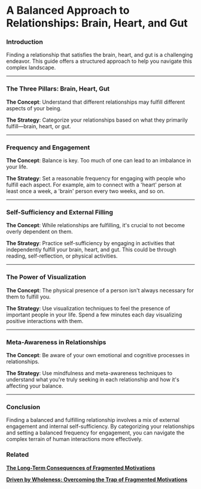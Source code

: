 # A Balanced Approach to Relationships: Brain, Heart, and Gut

### **Introduction**

Finding a relationship that satisfies the brain, heart, and gut is a challenging endeavor. This guide offers a structured approach to help you navigate this complex landscape.

---

### **The Three Pillars: Brain, Heart, Gut**

**The Concept**: Understand that different relationships may fulfill different aspects of your being.

**The Strategy**: Categorize your relationships based on what they primarily fulfill—brain, heart, or gut.

---

### **Frequency and Engagement**

**The Concept**: Balance is key. Too much of one can lead to an imbalance in your life.

**The Strategy**: Set a reasonable frequency for engaging with people who fulfill each aspect. For example, aim to connect with a 'heart' person at least once a week, a 'brain' person every two weeks, and so on.

---

### **Self-Sufficiency and External Filling**

**The Concept**: While relationships are fulfilling, it's crucial to not become overly dependent on them.

**The Strategy**: Practice self-sufficiency by engaging in activities that independently fulfill your brain, heart, and gut. This could be through reading, self-reflection, or physical activities.

---

### **The Power of Visualization**

**The Concept**: The physical presence of a person isn't always necessary for them to fulfill you.

**The Strategy**: Use visualization techniques to feel the presence of important people in your life. Spend a few minutes each day visualizing positive interactions with them.

---

### **Meta-Awareness in Relationships**

**The Concept**: Be aware of your own emotional and cognitive processes in relationships.

**The Strategy**: Use mindfulness and meta-awareness techniques to understand what you're truly seeking in each relationship and how it's affecting your balance.

---

### **Conclusion**

Finding a balanced and fulfilling relationship involves a mix of external engagement and internal self-sufficiency. By categorizing your relationships and setting a balanced frequency for engagement, you can navigate the complex terrain of human interactions more effectively.

### Related

[**The Long-Term Consequences of Fragmented Motivations**](The%20Long-Term%20Consequences%20of%20Fragmented%20Motivatio%2029f5fc7893d04b16add06427e4b91221.md) 

[**Driven by Wholeness: Overcoming the Trap of Fragmented Motivations**](Driven%20by%20Wholeness%20Overcoming%20the%20Trap%20of%20Fragmen%20b4751ebf91be4e0d9c6ed2945857f088.md)